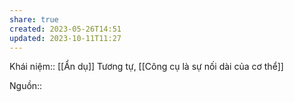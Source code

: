 ```yaml
---
share: true
created: 2023-05-26T14:51
updated: 2023-10-11T11:27
---
```

Khái niệm:: [[Ẩn dụ]]
Tương tự, [[Công cụ là sự nối dài của cơ thể]] 

Nguồn::
